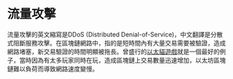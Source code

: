 # 流量攻擊

流量攻擊的英文縮寫是DDoS \(Distributed Denial-of-Service\)，中文翻譯是分散式阻斷服務攻擊。在區塊鏈網路中，指的是短時間內有大量交易需要被驗證，造成網路堵塞，新交易驗證的時間明顯被拖長。曾盛行的[以太貓遊戲](https://cryptokitties.co)就是一個最好的例子，當時因為有太多玩家同時在玩，造成區塊鏈上交易數量迅速增加，以太坊區塊鏈難以負荷而導致網路速度變慢。

